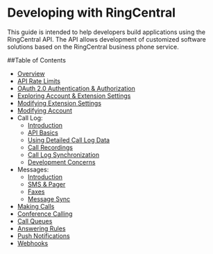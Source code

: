 # Developing with RingCentral

This guide is intended to help developers build applications using the RingCentral API. The API allows development of customized software solutions based on the RingCentral business phone service.

##Table of Contents
* [Overview](docs/overview.md)
* [API Rate Limits](docs/rate_limits.md)
* [OAuth 2.0 Authentication & Authorization](docs/oauth.md)
* [Exploring Account & Extension Settings](docs/account_extension.md)
* [Modifying Extension Settings](docs/modifying_extension.md)
* [Modifying Account](docs/modifying_account.md)
* Call Log:
    * [Introduction](docs/calllog_introduction.md)
    * [API Basics](docs/calllog_api-basics.md)
    * [Using Detailed Call Log Data](docs/calllog_detailed-call-logs.md)
    * [Call Recordings](docs/calllog_call-recordings.md)
    * [Call Log Synchronization](docs/calllog_sync.md)
    * [Development Concerns](docs/calllog_development-concerns.md)
* Messages:
    * [Introduction](docs/messages_introduction.md)
    * [SMS & Pager](docs/messages_sms-and-pager.md)
    * [Faxes](docs/messages_faxes.md)
    * [Message Sync](docs/messages_sync.md)
* [Making Calls](docs/making_calls.md)
* [Conference Calling](docs/conference.md)
* [Call Queues](docs/call_queue.md)
* [Answering Rules](docs/answering_rules.md)
* [Push Notifications](docs/notifications.md)
* [Webhooks](docs/webhooks.md)
